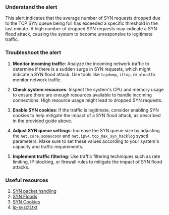 ### Understand the alert

This alert indicates that the average number of SYN requests dropped due to the TCP SYN queue being full has exceeded a specific threshold in the last minute. A high number of dropped SYN requests may indicate a SYN flood attack, causing the system to become unresponsive to legitimate traffic.

### Troubleshoot the alert

1. **Monitor incoming traffic**: Analyze the incoming network traffic to determine if there is a sudden surge in SYN requests, which might indicate a SYN flood attack. Use tools like `tcpdump`, `iftop`, or `nload` to monitor network traffic.

2. **Check system resources**: Inspect the system's CPU and memory usage to ensure there are enough resources available to handle incoming connections. High resource usage might lead to dropped SYN requests.

3. **Enable SYN cookies**: If the traffic is legitimate, consider enabling SYN cookies to help mitigate the impact of a SYN flood attack, as described in the provided guide above.

4. **Adjust SYN queue settings**: Increase the SYN queue size by adjusting the `net.core.somaxconn` and `net.ipv4.tcp_max_syn_backlog` sysctl parameters. Make sure to set these values according to your system's capacity and traffic requirements.

5. **Implement traffic filtering**: Use traffic filtering techniques such as rate limiting, IP blocking, or firewall rules to mitigate the impact of SYN flood attacks.

### Useful resources

1. [SYN packet handling](https://blog.cloudflare.com/syn-packet-handling-in-the-wild/)
2. [SYN Floods](https://en.wikipedia.org/wiki/SYN_flood)
3. [SYN Cookies](https://en.wikipedia.org/wiki/SYN_cookies)
4. [ip-sysctl.txt](https://www.kernel.org/doc/Documentation/networking/ip-sysctl.txt)
